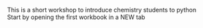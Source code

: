 This is a short workshop to introduce chemistry students to python <br>
Start by opening the first workbook in a NEW tab
